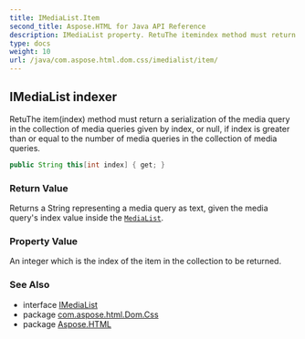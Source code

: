 ```yaml
---
title: IMediaList.Item
second_title: Aspose.HTML for Java API Reference
description: IMediaList property. RetuThe itemindex method must return a serialization of the media query in the collection of media queries given by index or null if index is greater than or equal to the number of media queries in the collection of media queries
type: docs
weight: 10
url: /java/com.aspose.html.dom.css/imedialist/item/
---
```

## IMediaList indexer

RetuThe item(index) method must return a serialization of the media query in the collection of media queries given by index, or null, if index is greater than or equal to the number of media queries in the collection of media queries.

```java
public String this[int index] { get; }
```

### Return Value

Returns a String representing a media query as text, given the media query's index value inside the [`MediaList`](../).

### Property Value

An integer which is the index of the item in the collection to be returned.

### See Also

* interface [IMediaList](../)
* package [com.aspose.html.Dom.Css](../../imedialist/)
* package [Aspose.HTML](../../../)
